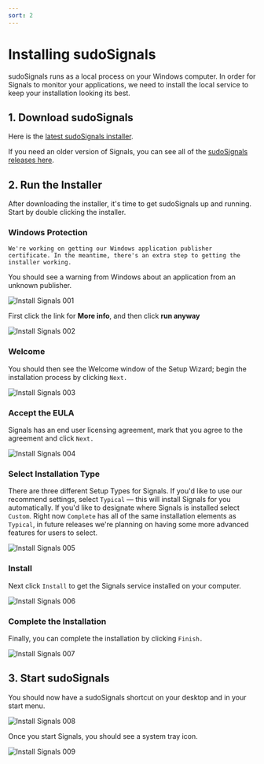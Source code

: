 ```yaml
---
sort: 2
---
```


# Installing sudoSignals

sudoSignals runs as a local process on your Windows computer. In order for Signals to monitor your applications, we need to install the local service to keep your installation looking its best.

## 1. Download sudoSignals

Here is the [latest sudoSignals installer](https://github.com/SudoMagicCode/sudoSignals_releases/releases/latest/download/SudoSignals_Installer.msi).


If you need an older version of Signals, you can see all of the [sudoSignals releases here](https://github.com/SudoMagicCode/sudoSignals_releases/releases).

## 2. Run the Installer
After downloading the installer, it's time to get sudoSignals up and running. Start by double clicking the installer.

### Windows Protection

```note
We're working on getting our Windows application publisher certificate. In the meantime, there's an extra step to getting the installer working. 
```

You should see a warning from Windows about an application from an unknown publisher. 

![Install Signals 001](../assets/images/windows-installer/install-signals-001.jpg)

First click the link for **More info**, and then click **run anyway**

![Install Signals 002](../assets/images/windows-installer/install-signals-002.jpg)

### Welcome

You should then see the Welcome window of the Setup Wizard; begin the installation process by clicking `Next.`

![Install Signals 003](../assets/images/windows-installer/install-signals-003.jpg)

### Accept the EULA

Signals has an end user licensing agreement, mark that you agree to the agreement and click `Next.`

![Install Signals 004](../assets/images/windows-installer/install-signals-004.jpg)

### Select Installation Type

There are three different Setup Types for Signals. If you'd like to use our recommend settings, select `Typical` — this will install Signals for you automatically. If you'd like to designate where Signals is installed select `Custom`. Right now `Complete` has all of the same installation elements as `Typical`, in future releases we're planning on having some more advanced features for users to select.

![Install Signals 005](../assets/images/windows-installer/install-signals-005.jpg)

### Install

Next click `Install` to get the Signals service installed on your computer.

![Install Signals 006](../assets/images/windows-installer/install-signals-006.jpg)


### Complete the Installation

Finally, you can complete the installation by clicking `Finish.`

![Install Signals 007](../assets/images/windows-installer/install-signals-007.jpg)


## 3. Start sudoSignals

You should now have a sudoSignals shortcut on your desktop and in your start menu. 

![Install Signals 008](../assets/images/windows-installer/install-signals-008.jpg)

Once you start Signals, you should see a system tray icon.

![Install Signals 009](../assets/images/windows-installer/install-signals-009.jpg)
